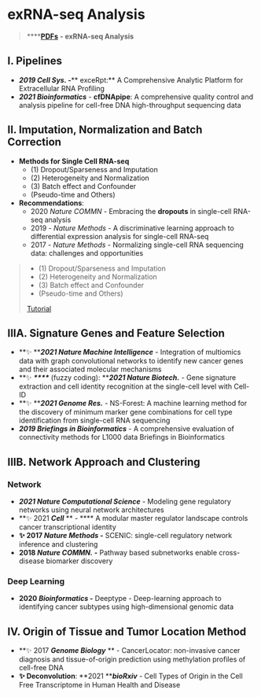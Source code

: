 # exRNA-seq Analysis

> ****[**PDFs**](https://cloud.tsinghua.edu.cn/d/f72ee6992a1e4ec78044/?p=%2FexRNA-seq%20Analysis\&mode=list) **- exRNA-seq Analysis**

## I. Pipelines

* _**2019 Cell Sys. -**_** exceRpt:** A Comprehensive Analytic Platform for Extracellular RNA Profiling
* _**2021 Bioinformatics**_ - **cfDNApipe**: A comprehensive quality control and analysis pipeline for cell-free DNA high-throughput sequencing data

## II. Imputation, Normalization and Batch Correction

* **Methods for Single Cell RNA-seq**&#x20;
  * (1) Dropout/Sparseness and Imputation
  * (2) Heterogeneity and Normalization
  * (3) Batch effect and Confounder
  * (Pseudo-time and Others)
* **Recommendations**:
  * 2020 _Nature COMMN_ - Embracing the **dropouts** in single-cell RNA-seq analysis
  * 2019 - _Nature Methods_ - A discriminative learning approach to differential expression analysis for single-cell RNA-seq
  * 2017 - _Nature Methods_ - Normalizing single-cell RNA sequencing data: challenges and opportunities

> * (1) Dropout/Sparseness and Imputation
> * (2) Heterogeneity and Normalization
> * (3) Batch effect and Confounder
> * (Pseudo-time and Others)
>
> [Tutorial](https://lulab1.gitbook.io/training/part-iii.-case-studies/case-study-1.exrna-seq/1.4.normalization-issues)

## IIIA.  Signature Genes and Feature Selection

* **✨ **_**2021 Nature Machine Intelligence**_ - Integration of multiomics data with graph convolutional networks to identify new cancer genes and their associated molecular mechanisms
* **✨ **_****_** (fuzzy coding): **_**2021 Nature Biotech.**_  - Gene signature extraction and cell identity recognition at the single-cell level with Cell-ID
* **✨ **_**2021 Genome Res.**_ - NS-Forest: A machine learning method for the discovery of minimum marker gene combinations for cell type identification from single-cell RNA sequencing
* _**2019 Briefings in Bioinformatics**_ - A comprehensive evaluation of connectivity methods for L1000 data Briefings in Bioinformatics

## IIIB. Network Approach and Clustering

### **Network**

* _**2021 Nature Computational Science**_ - Modeling gene regulatory networks using neural network architectures
* **✨ 2021 **_**Cell**_** ** - **** A modular master regulator landscape controls cancer transcriptional identity
* **✨ 2017 **_**Nature Methods**_** -** SCENIC: single-cell regulatory network inference and clustering
* **2018 **_**Nature COMMN.**_** -** Pathway based subnetworks enable cross-disease biomarker discovery

### Deep Learning

* **2020 **_**Bioinformatics**_** -** Deeptype - Deep-learning approach to identifying cancer subtypes using high-dimensional genomic data

## IV. Origin of Tissue and Tumor Location Method

* **✨ 2017 **_**Genome Biology**_** ** - CancerLocator: non-invasive cancer diagnosis and tissue-of-origin prediction using methylation profiles of cell-free DNA
* **✨ Deconvolution**: **2021 **_**bioRxiv**_ - Cell Types of Origin in the Cell Free Transcriptome in Human Health and Disease





